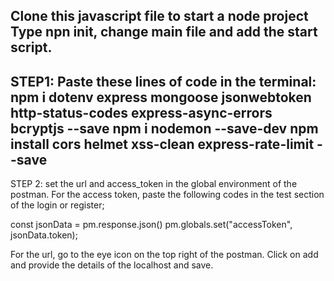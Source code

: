 Clone this javascript file to start a node project
Type npn init, change main file and add the start script.
--------------------------------------------------------------------------------------------
STEP1: Paste these lines of code in the terminal:
npm i dotenv express mongoose jsonwebtoken http-status-codes express-async-errors bcryptjs  --save
npm i nodemon --save-dev
npm install cors helmet xss-clean express-rate-limit --save
---------------------------------------------------------------------------------------------
STEP 2: set the url and access_token in the global environment of the postman. For the access token, paste the following codes in the test section of the login or register;

const jsonData = pm.response.json()
pm.globals.set("accessToken", jsonData.token);

For the url, go to the eye icon on the top right of the postman. Click on add and provide the details of the localhost and save.
